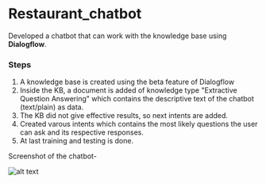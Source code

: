 # Restaurant_chatbot

Developed a chatbot that can work with the knowledge base using <b>Dialogflow</b>. 

### Steps 
1. A knowledge base is created using the beta feature of Dialogflow 
2. Inside the KB, a document is added of knowledge type "Extractive Question Answering" which contains the descriptive text of the chatbot (text/plain) as data.
3. The KB did not give effective results, so next intents are added.
4. Created varous intents which contains the most likely questions the user can ask and its respective responses. 
5. At last training and testing is done.

Screenshot of the chatbot- 

![alt text](http://url/to/img.png)
